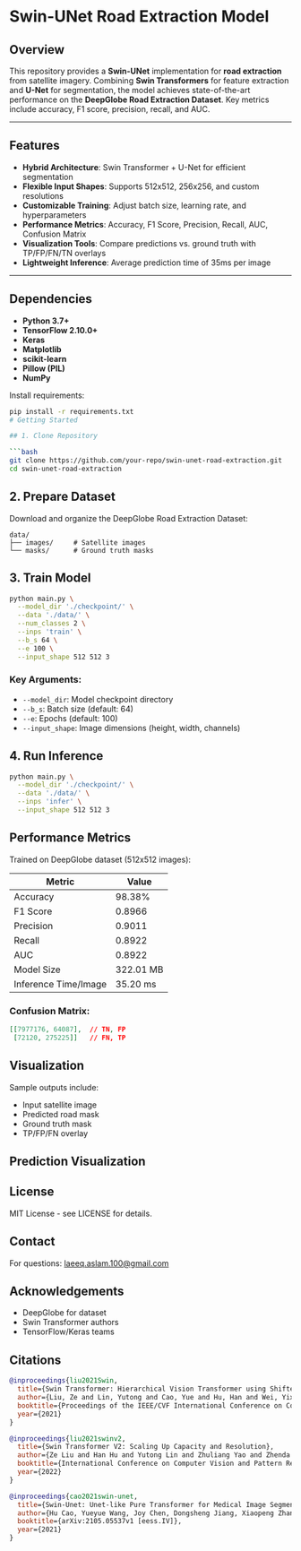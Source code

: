 # Swin-UNet Road Extraction Model

## Overview  
This repository provides a **Swin-UNet** implementation for **road extraction** from satellite imagery. Combining **Swin Transformers** for feature extraction and **U-Net** for segmentation, the model achieves state-of-the-art performance on the **DeepGlobe Road Extraction Dataset**. Key metrics include accuracy, F1 score, precision, recall, and AUC.

---

## Features  
- **Hybrid Architecture**: Swin Transformer + U-Net for efficient segmentation  
- **Flexible Input Shapes**: Supports 512x512, 256x256, and custom resolutions  
- **Customizable Training**: Adjust batch size, learning rate, and hyperparameters  
- **Performance Metrics**: Accuracy, F1 Score, Precision, Recall, AUC, Confusion Matrix  
- **Visualization Tools**: Compare predictions vs. ground truth with TP/FP/FN/TN overlays  
- **Lightweight Inference**: Average prediction time of 35ms per image  

---

## Dependencies  
- **Python 3.7+**  
- **TensorFlow 2.10.0+**  
- **Keras**  
- **Matplotlib**  
- **scikit-learn**  
- **Pillow (PIL)**  
- **NumPy**  

Install requirements:  
```bash
pip install -r requirements.txt
# Getting Started

## 1. Clone Repository

```bash
git clone https://github.com/your-repo/swin-unet-road-extraction.git
cd swin-unet-road-extraction
```
## 2. Prepare Dataset

Download and organize the DeepGlobe Road Extraction Dataset:

```plaintext
data/
├── images/     # Satellite images
└── masks/      # Ground truth masks
```
## 3. Train Model

```bash
python main.py \
  --model_dir './checkpoint/' \
  --data './data/' \
  --num_classes 2 \
  --inps 'train' \
  --b_s 64 \
  --e 100 \
  --input_shape 512 512 3
  ```
### Key Arguments:
- `--model_dir`: Model checkpoint directory
- `--b_s`: Batch size (default: 64)
- `--e`: Epochs (default: 100)
- `--input_shape`: Image dimensions (height, width, channels)

## 4. Run Inference

```bash
python main.py \
  --model_dir './checkpoint/' \
  --data './data/' \
  --inps 'infer' \
  --input_shape 512 512 3
```
## Performance Metrics

Trained on DeepGlobe dataset (512x512 images):

| Metric                | Value     |
|-----------------------|-----------|
| Accuracy             | 98.38%    |
| F1 Score             | 0.8966    |
| Precision            | 0.9011    |
| Recall               | 0.8922    |
| AUC                  | 0.8922    |
| Model Size           | 322.01 MB |
| Inference Time/Image | 35.20 ms  |

### Confusion Matrix:

```json
[[7977176, 64087],  // TN, FP
 [72120, 275225]]   // FN, TP
```
## Visualization

Sample outputs include:
- Input satellite image
- Predicted road mask
- Ground truth mask
- TP/FP/FN overlay

## Prediction Visualization

## License

MIT License - see LICENSE for details.

## Contact

For questions: laeeq.aslam.100@gmail.com

## Acknowledgements

- DeepGlobe for dataset
- Swin Transformer authors
- TensorFlow/Keras teams

## Citations
```bibtex
@inproceedings{liu2021Swin,
  title={Swin Transformer: Hierarchical Vision Transformer using Shifted Windows},
  author={Liu, Ze and Lin, Yutong and Cao, Yue and Hu, Han and Wei, Yixuan and Zhang, Zheng and Lin, Stephen and Guo, Baining},
  booktitle={Proceedings of the IEEE/CVF International Conference on Computer Vision (ICCV)},
  year={2021}
}

@inproceedings{liu2021swinv2,
  title={Swin Transformer V2: Scaling Up Capacity and Resolution}, 
  author={Ze Liu and Han Hu and Yutong Lin and Zhuliang Yao and Zhenda Xie and Yixuan Wei and Jia Ning and Yue Cao and Zheng Zhang and Li Dong and Furu Wei and Baining Guo},
  booktitle={International Conference on Computer Vision and Pattern Recognition (CVPR)},
  year={2022}
}

@inproceedings{cao2021swin-unet,
  title={Swin-Unet: Unet-like Pure Transformer for Medical Image Segmentation}, 
  author={Hu Cao, Yueyue Wang, Joy Chen, Dongsheng Jiang, Xiaopeng Zhang, Qi Tian, Manning Wang},
  booktitle={arXiv:2105.05537v1 [eess.IV]},
  year={2021}
}
